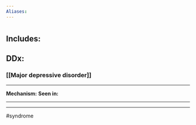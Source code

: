 ```yaml
---
Aliases:
---
```

# 
## Includes:
###
## DDx:
### [[Major depressive disorder]]

---
**Mechanism:**
**Seen in:**

---


---
#syndrome 